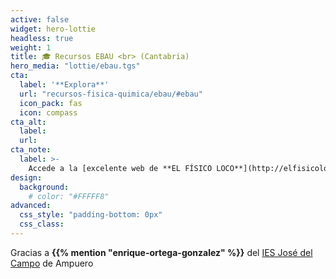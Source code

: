 ```yaml
---
active: false
widget: hero-lottie
headless: true
weight: 1
title: 🎓 Recursos EBAU <br> (Cantabria)
hero_media: "lottie/ebau.tgs"
cta:
  label: '**Explora**'
  url: "recursos-fisica-quimica/ebau/#ebau"
  icon_pack: fas
  icon: compass
cta_alt:
  label: 
  url:
cta_note:
  label: >-
    Accede a la [excelente web de **EL FÍSICO LOCO**](http://elfisicoloco.blogspot.com/p/pau-cantabria-new.html) para encontrar todos los **enunciados** de **Cantabria** desde 1995 hasta 2021.<br>También te recomendamos echar un vistazo a las excelentes [**soluciones** de **Berto Tomás**](https://drive.google.com/drive/folders/1fNpyfNiunGeeSJcT-MuvekLb-v69odcm) de los **exámenes** de **Física** de 2021 de todas las Comunidades Autónomas o a las [**soluciones** de **Alba**](https://drive.google.com/drive/folders/1fd3cAISbCqBRY3DtZm-k7QVVqLIqJCdR) de los **exámenes** de **Química** de **Extremadura**.<br>Accede [aquí](https://web.unican.es/admision/acceso-a-estudios-de-grado/evaluacion-de-bachillerato-para-el-acceso-a-la-universidad) a la **última información** por parte de la **Universidad de Cantabria** (UC).
design:
  background:
    # color: "#FFFFF8"
advanced:
  css_style: "padding-bottom: 0px"
  css_class: 
---
```


Gracias a **{{% mention "enrique-ortega-gonzalez" %}}** del [IES José del Campo](http://www.josedelcampo.com) de Ampuero